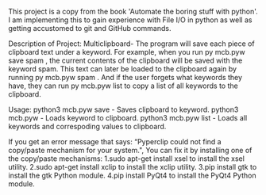 This project is a copy from the book 'Automate the boring stuff with python'.
I am implementing this to gain experience with File I/O in python as well as getting accustomed to git and GitHub commands.

Description of Project: Multiclipboard- 
The program will save each piece of clipboard text under a keyword. For example, when
you run  py mcb.pyw save spam , the current contents of the clipboard will be saved with
the keyword spam. This text can later be loaded to the clipboard again by running  py
mcb.pyw spam . And if the user forgets what keywords they have, they can run  py mcb.pyw
list  to copy a list of all keywords to the clipboard.

Usage: python3 mcb.pyw save <keyword> - Saves clipboard to keyword.
       python3 mcb.pyw <keyword> - Loads keyword to clipboard.
       python3 mcb.pyw list - Loads all keywords and correspoding values  to clipboard.

If you get an error message that says: “Pyperclip could not find a copy/paste mechanism for your system.", You can fix it by installing one of the copy/paste mechanisms:
1.sudo apt-get install xsel to install the xsel utility.
2.sudo apt-get install xclip to install the xclip utility.
3.pip install gtk to install the gtk Python module.
4.pip install PyQt4 to install the PyQt4 Python module.

